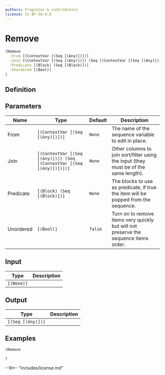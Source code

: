 ```yaml
---
authors: Fragcolor & contributors
license: CC-BY-SA-4.0
---
```



# Remove

```clojure
(Remove
  :From [(ContextVar [(Seq [(Any)])])]
  :Join [(ContextVar [(Seq [(Any)])]) (Seq [(ContextVar [(Seq [(Any)])])])]
  :Predicate [(Block) (Seq [(Block)])]
  :Unordered [(Bool)]
)
```


## Definition




## Parameters

| Name | Type | Default | Description |
|------|------|---------|-------------|
| From | `[(ContextVar [(Seq [(Any)])])]` | `None` | The name of the sequence variable to edit in place. |
| Join | `[(ContextVar [(Seq [(Any)])]) (Seq [(ContextVar [(Seq [(Any)])])])]` | `None` | Other columns to join sort/filter using the input (they must be of the same length). |
| Predicate | `[(Block) (Seq [(Block)])]` | `None` | The blocks to use as predicate, if true the item will be popped from the sequence. |
| Unordered | `[(Bool)]` | `false` | Turn on to remove items very quickly but will not preserve the sequence items order. |


## Input

| Type | Description |
|------|-------------|
| `[(None)]` |  |


## Output

| Type | Description |
|------|-------------|
| `[(Seq [(Any)])]` |  |


## Examples

```clojure
(Remove

)
```


--8<-- "includes/license.md"

